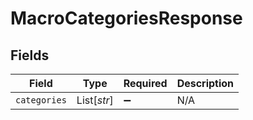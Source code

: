 # MacroCategoriesResponse


## Fields

| Field              | Type               | Required           | Description        |
| ------------------ | ------------------ | ------------------ | ------------------ |
| `categories`       | List[*str*]        | :heavy_minus_sign: | N/A                |